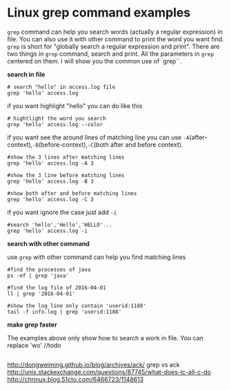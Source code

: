 # Linux grep command examples
``grep`` command can help you search words (actually a regular expression) in file. You can also use it with other command
to print the word you want find. ``grep`` is short for "globally search a regular expression and print". There are two things
in ``grep`` command, search and print. All the parameters in ``grep`` centered on them. I will show you the common use of 
`grep``.

**search in file**

```
# search "hello" in access.log file
grep 'hello' access.log 
```
if you want highlight "hello" you can do like this
```
# hightlight the word you search
grep 'hello' access.log --color
```
if you want see the around lines of matching line you can use ``-A``(after-context),``-B``(before-context),``-C``(both 
after and before context).
```
#show the 3 lines after matching lines
grep 'hello' access.log -A 3

#show the 3 line before matching lines
grep 'hello' access.log -B 3

#show both after and before matching lines
grep 'hello' access.log -C 3
```
if you want ignore the case just add ``-i``
```
#search 'hello','Hello','HELLO'...
grep 'hello' access.log -i
```


**search with other command**

use ``grep`` with other command can help you find matching lines
```
#find the processes of java
ps -ef | grep 'java'

#find the log file of 2016-04-01
ll | grep '2016-04-01'

#show the log line only contain 'userid:1188'
tail -f info.log | grep 'userid:1188'
```


**make grep faster**

The examples above only show how to search a work in file. You can replace 'wo'
//todo 
```

```

http://dongweiming.github.io/blog/archives/ack/
grep vs ack
http://unix.stackexchange.com/questions/87745/what-does-lc-all-c-do
http://chrinux.blog.51cto.com/6466723/1148613